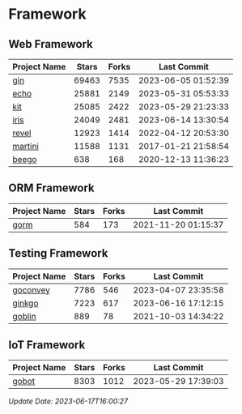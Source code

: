 # Framework

## Web Framework
| Project Name | Stars | Forks | Last Commit |
| ------------ | ----- | ----- | ----------- |
| [gin](https://github.com/gin-gonic/gin) | 69463 | 7535 | 2023-06-05 01:52:39 |
| [echo](https://github.com/labstack/echo) | 25881 | 2149 | 2023-05-31 05:53:33 |
| [kit](https://github.com/go-kit/kit) | 25085 | 2422 | 2023-05-29 21:23:33 |
| [iris](https://github.com/kataras/iris) | 24049 | 2481 | 2023-06-14 13:30:54 |
| [revel](https://github.com/revel/revel) | 12923 | 1414 | 2022-04-12 20:53:30 |
| [martini](https://github.com/go-martini/martini) | 11588 | 1131 | 2017-01-21 21:58:54 |
| [beego](https://github.com/astaxie/beego) | 638 | 168 | 2020-12-13 11:36:23 |

## ORM Framework
| Project Name | Stars | Forks | Last Commit |
| ------------ | ----- | ----- | ----------- |
| [gorm](https://github.com/jinzhu/gorm) | 584 | 173 | 2021-11-20 01:15:37 |

## Testing Framework
| Project Name | Stars | Forks | Last Commit |
| ------------ | ----- | ----- | ----------- |
| [goconvey](https://github.com/smartystreets/goconvey) | 7786 | 546 | 2023-04-07 23:35:58 |
| [ginkgo](https://github.com/onsi/ginkgo) | 7223 | 617 | 2023-06-16 17:12:15 |
| [goblin](https://github.com/franela/goblin) | 889 | 78 | 2021-10-03 14:34:22 |

## IoT Framework
| Project Name | Stars | Forks | Last Commit |
| ------------ | ----- | ----- | ----------- |
| [gobot](https://github.com/hybridgroup/gobot) | 8303 | 1012 | 2023-05-29 17:39:03 |

*Update Date: 2023-06-17T16:00:27*